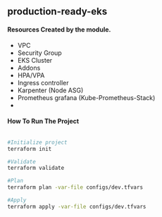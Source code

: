 ## production-ready-eks

#### Resources Created by the module.
* VPC
* Security Group
* EKS Cluster
* Addons
* HPA/VPA
* Ingress controller
* Karpenter (Node ASG)
* Prometheus grafana (Kube-Prometheus-Stack)
* 
#### How To Run The Project

```bash

#Initialize project
terraform init

#Validate 
terraform validate

#Plan 
terraform plan -var-file configs/dev.tfvars

#Apply
terraform apply -var-file configs/dev.tfvars

```